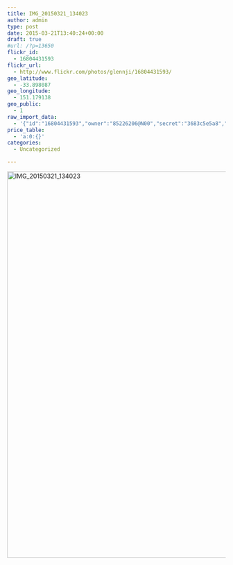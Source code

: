 ```yaml
---
title: IMG_20150321_134023
author: admin
type: post
date: 2015-03-21T13:40:24+00:00
draft: true
#url: /?p=13650
flickr_id:
  - 16804431593
flickr_url:
  - http://www.flickr.com/photos/glennji/16804431593/
geo_latitude:
  - -33.898087
geo_longitude:
  - 151.179138
geo_public:
  - 1
raw_import_data:
  - '{"id":"16804431593","owner":"85226206@N00","secret":"3683c5e5a8","server":"7793","farm":8,"title":"IMG_20150321_134023","ispublic":0,"isfriend":0,"isfamily":0,"description":{"_content":""},"dateupload":"1431091260","lastupdate":"1431091271","datetaken":"2015-03-21 13:40:24","datetakengranularity":"0","datetakenunknown":"0","ownername":"glennji","tags":"","machine_tags":"","originalsecret":"436aa28e57","originalformat":"jpg","latitude":"-33.898087","longitude":"151.179138","accuracy":"16","context":0,"place_id":"mVM9SAlWULg30esh","woeid":"7225564","geo_is_family":0,"geo_is_friend":0,"geo_is_contact":0,"geo_is_public":0,"media":"photo","media_status":"ready","url_o":"https://farm8.staticflickr.com/7793/16804431593_436aa28e57_o.jpg","height_o":"4208","width_o":"3120"}'
price_table:
  - 'a:0:{}'
categories:
  - Uncategorized

---
```

<p class="flickr-image">
  <a href="http://www.flickr.com/photos/glennji/16804431593/" class="flickr-link"><img src="/wp-content/uploads/2015/03/16804431593_436aa28e57_o-759x1024.jpg" width="660" height="890" alt="IMG_20150321_134023" class="keyring-img" /></a>
</p>
